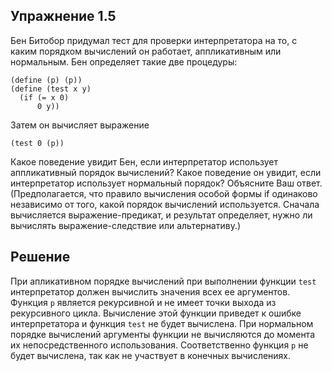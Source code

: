 ## Упражнение 1.5

Бен Битобор придумал тест для проверки интерпретатора на то, с каким порядком вычислений он работает, аппликативным или нормальным. Бен определяет такие две процедуры:

```racket
(define (p) (p))
(define (test x y)
  (if (= x 0)
      0 y))
```

Затем он вычисляет выражение

```racket
(test 0 (p))
```
Какое поведение увидит Бен, если интерпретатор использует аппликативный порядок вычислений? Какое поведение он увидит, если интерпретатор использует нормальный порядок? Объясните Ваш ответ. (Предполагается, что правило вычисления особой формы if одинаково независимо от того, какой порядок вычислений используется. Сначала вычисляется выражение-предикат, и результат определяет, нужно ли вычислять выражение-следствие или альтернативу.)

## Решение

При апликативном порядке вычислений при выполнении функции `test` интерпретатор должен вычислить значения всех ее аргументов. Функция `p` является рекурсивной и не имеет точки выхода из рекурсивного цикла. Вычисление этой функции приведет к ошибке интерпретатора и функция `test` не будет вычислена. При нормальном порядке вычислений аргументы функции не вычисляются до момента их непосредственного использования. Соответственно функция `p` не будет вычислена, так как не участвует в конечных вычислениях.
